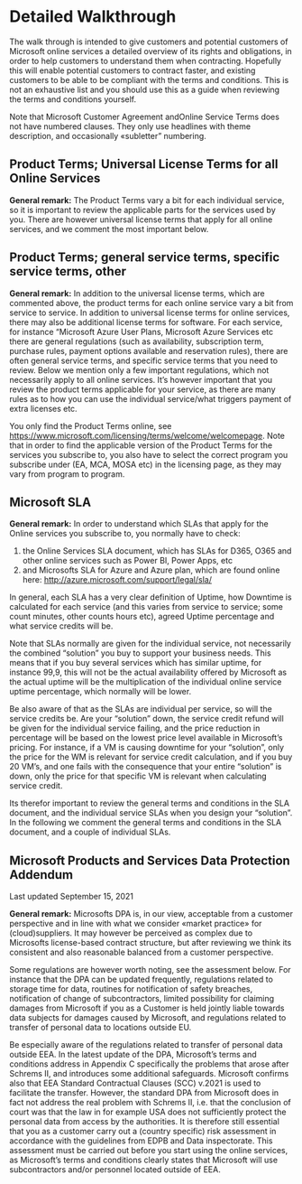 # Detailed Walkthrough

The walk through is intended to give customers and potential customers of Microsoft online services a detailed overview of its rights and obligations, in order to help customers to understand them when contracting. Hopefully this will enable potential customers to contract faster, and existing customers to be able to be compliant with the terms and conditions. This is not an exhaustive list and you should use this as a guide when reviewing the terms and conditions yourself.  

Note that Microsoft Customer Agreement andOnline Service Terms does not have numbered clauses.  They only use headlines with theme description, and occasionally «subletter” numbering. 

## Product Terms; Universal License Terms for all Online Services

**General remark:** The Product Terms vary a bit for each individual service, so it is important to review the applicable parts for the services used by you. There are however universal license terms that apply for all online services, and we comment the most important below. 


## Product Terms; general service terms, specific service terms, other

**General remark:** In addition to the universal license terms, which are commented above, the product terms for each online service vary a bit from service to service. In addition to universal license terms for online services, there may also be additional license terms for software. For each service, for instance “Microsoft Azure User Plans, Microsoft Azure Services etc there are general regulations (such as availability, subscription term, purchase rules, payment options available and reservation rules), there are often general service terms, and specific service terms that you need to review. Below we mention only a few important regulations, which not necessarily apply to all online services. It’s however important that you review the product terms applicable for your service, as there are many rules as to how you can use the individual service/what triggers payment of extra licenses etc.

You only find the Product Terms online, see https://www.microsoft.com/licensing/terms/welcome/welcomepage. Note that in order to find the applicable version of the Product Terms for the services you subscribe to, you also have to select the correct program you subscribe under (EA, MCA, MOSA etc) in the licensing page, as they may vary from program to program.

## Microsoft SLA

**General remark:** In order to understand which SLAs that apply for the Online services you subscribe to, you normally have to check:
1)	the Online Services SLA document, which has SLAs for D365, O365 and other online services such as Power BI, Power Apps, etc 
2)	and Microsofts SLA for Azure and Azure plan, which are found online here: http://azure.microsoft.com/support/legal/sla/

In general, each SLA has a very clear definition of Uptime, how Downtime is calculated for each service (and this varies from service to service; some count minutes, other counts hours etc), agreed Uptime percentage and what service credits will be. 

Note that SLAs normally are given for the individual service, not necessarily the combined “solution” you buy to support your business needs. This means that if you buy several services which has similar uptime, for instance 99,9, this will not be the actual availability offered by Microsoft as the actual uptime will be the multiplication of the individual online service uptime percentage, which normally will be lower. 

Be also aware of that as the SLAs are individual per service, so will the service credits be. Are your “solution” down, the service credit refund will be given for the individual service failing, and the price reduction in percentage will be based on the lowest price level available in Microsoft’s pricing. For instance, if a VM is causing downtime for your “solution”, only the price for the WM is relevant for service credit calculation, and if you buy 20 VM’s, and one fails with the consequence that your entire “solution” is down, only the price for that specific VM is relevant when calculating service credit. 

Its therefor important to review the general terms and conditions in the SLA document, and the individual service SLAs when you design your “solution”. In the following we comment the general terms and conditions in the SLA document, and a couple of individual SLAs. 
 

## Microsoft Products and Services Data Protection Addendum
Last updated September 15, 2021

**General remark:** Microsofts DPA is, in our view, acceptable from a customer perspective and in line with what we consider «market practice» for (cloud)suppliers. It may however be perceived as complex due to Microsofts license-based contract structure, but after reviewing we think its consistent and also reasonable balanced from a customer perspective. 

Some regulations are however worth noting, see the assessment below. For instance that the DPA can be updated frequently, regulations related to storage time for data, routines for notification of safety breaches, notification of change of subcontractors, limited possibility for claiming damages from Microsoft if you as a Customer is held jointly liable towards data subjects for damages caused by Microsoft, and regulations related to transfer of personal data to locations outside EU. 

Be especially aware of the regulations related to transfer of personal data outside EEA. In the latest update of the DPA, Microsoft’s terms and conditions address in Appendix C specifically the problems that arose after Schrems II, and introduces some additional safeguards.  Microsoft confirms also that EEA Standard Contractual Clauses (SCC) v.2021 is used to facilitate the transfer. However, the standard DPA from Microsoft does in fact not address the real problem with Schrems II, i.e. that the conclusion of court was that the law in for example USA does not sufficiently protect the personal data from access by the authorities.  It is therefore still essential that you as a customer carry out a (country specific) risk assessment in accordance with the guidelines from EDPB and Data inspectorate.  This assessment must be carried out before you start using the online services, as Microsoft’s terms and conditions clearly states that Microsoft will use subcontractors and/or personnel located outside of EEA. 

